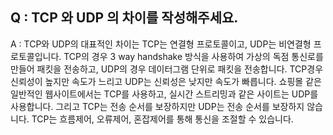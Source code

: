 
## Q : TCP 와 UDP 의 차이를 작성해주세요.

A : TCP와 UDP의 대표적인 차이는 TCP는 연결형 프로토콜이고, UDP는 비연결형 프로토콜입니다. TCP의 경우 3 way handshake 방식을 사용하여 가상의 독점 통신로를 만들어 패킷을 전송하고, UDP의 경우 데이터그램 단위로 패킷을 전송합니다. TCP경우 신뢰성이 높지만 속도가 느리고 UDP는 신뢰성은 낮지만 속도가 빠릅니다.
쇼핑몰 같은 일반적인 웹사이트에서는 TCP를 사용하고, 실시간 스트리밍과 같은 사이트는 UDP를 사용합니다.
그리고 TCP는 전송 순서를 보장하지만 UDP는 전송 순서를 보장하지 않습니다. TCP는 흐름제어, 오류제어, 혼잡제어를 통해 통신을 조절할 수 있습니다.
